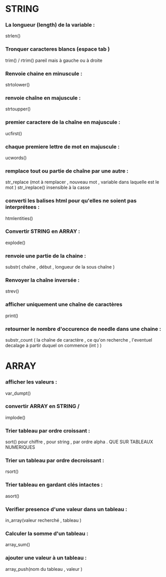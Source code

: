 # STRING 

### La longueur (length) de la variable :
strlen() 
### Tronquer caracteres blancs (espace tab ) 
trim() / rtrim() pareil mais à gauche ou à droite 
### Renvoie chaine en minuscule :
strtolower() 
### renvoie chaîne en majuscule : 
strtoupper() 
### premier caractere de la chaîne en majuscule :
ucfirst() 
### chaque premiere lettre de mot en majuscule :
ucwords()
### remplace tout ou partie de chaîne par une autre : 
str_replace (mot à remplacer , nouveau mot , variable dans laquelle est le mot ) 
str_ireplace() insensible à la casse 
### converti les balises html pour qu'elles ne soient pas interprétees : 
htmlentities() 
### Convertir STRING en ARRAY : 
explode() 
### renvoie une partie de la chaine :
substr( chaîne , début , longueur de la sous chaîne ) 
### Renvoyer la chaîne inversée : 
strev() 
### afficher uniquement une chaîne de caractères 
print() 
### retourner le nombre d'occurence de needle dans une chaine : 
substr_count ( la chaîne de caractère , ce qu'on recherche , l'eventuel decalage à partir duquel on commence (int ) ) 




# ARRAY 
### afficher les valeurs : 
var_dumpt() 
### convertir ARRAY en STRING /
implode() 
### Trier tableau par ordre croissant :
sort() pour chiffre , pour string , par ordre alpha . QUE SUR TABLEAUX NUMERIQUES 
### Trier un tableau par ordre decroissant : 
rsort() 
### Trier tableau en gardant clés intactes : 
asort() 
### Verifier presence d'une valeur dans un tableau : 
in_array(valeur recherché , tableau ) 
### Calculer la somme d'un tableau : 
array_sum() 
### ajouter une valeur à un tableau : 
array_push(nom du tableau , valeur ) 

